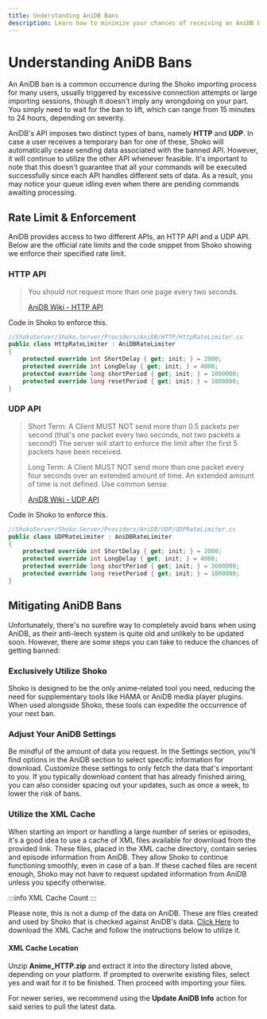 ```yaml
---
title: Understanding AniDB Bans
description: Learn how to minimize your chances of receiving an AniDB Ban.
---
```


<script setup>
const osLocationColumns = [
  { name: 'OS', header: 'OS' },
  { name: 'Location', header: 'Location' }
];

const osLocationData = [
  {
    OS: 'Windows',
    Location: 'C:\\ProgramData\\ShokoServer'
  },
  {
    OS: 'Linux/macOS',
    Location: '~/.shoko/Shoko.CLI/'
  }
];
</script>

# Understanding AniDB Bans

An AniDB ban is a common occurrence during the Shoko importing process for many users, usually triggered by excessive
connection attempts or large importing sessions, though it doesn't imply any wrongdoing on your part. You simply need
to wait for the ban to lift, which can range from 15 minutes to 24 hours, depending on severity.

AniDB's API imposes two distinct types of bans, namely **HTTP** and **UDP**. In case a user receives a temporary ban
for one
of these, Shoko will automatically cease sending data associated with the banned API. However, it will continue to
utilize the other API whenever feasible. It's important to note that this doesn't guarantee that all your commands
will be executed successfully since each API handles different sets of data. As a result, you may notice your queue
idling even when there are pending commands awaiting processing.

## Rate Limit & Enforcement

AniDB provides access to two different APIs, an HTTP API and a UDP API. Below are the official rate limits and the code
snippet from Shoko showing we enforce their specified rate limit.

### HTTP API

> You should not request more than one page every two seconds.
>
>[AniDB Wiki - HTTP API](https://wiki.anidb.net/HTTP_API_Definition#Flooding_and_Caching)

Code in Shoko to enforce this.

```c#
//ShokoServer/Shoko.Server/Providers/AniDB/HTTP/HttpRateLimiter.cs
public class HttpRateLimiter : AniDBRateLimiter
{
    protected override int ShortDelay { get; init; } = 2000;
    protected override int LongDelay { get; init; } = 4000;
    protected override long shortPeriod { get; init; } = 1000000;
    protected override long resetPeriod { get; init; } = 1800000;
}
```

### UDP API

> Short Term:
> A Client MUST NOT send more than 0.5 packets per second (that's one packet every two seconds, not two packets a second!)
> The server will start to enforce the limit after the first 5 packets have been received.
>
>Long Term:
> A Client MUST NOT send more than one packet every four seconds over an extended amount of time.
> An extended amount of time is not defined. Use common sense.
>
> [AniDB Wiki - UDP API](https://wiki.anidb.net/UDP_API_Definition#Flood_Protection)

Code in Shoko to enforce this.

```c#
//ShokoServer/Shoko.Server/Providers/AniDB/UDP/UDPRateLimiter.cs
public class UDPRateLimiter : AniDBRateLimiter
{
    protected override int ShortDelay { get; init; } = 2000;
    protected override int LongDelay { get; init; } = 4000;
    protected override long shortPeriod { get; init; } = 3600000;
    protected override long resetPeriod { get; init; } = 1800000;
}
```

## Mitigating AniDB Bans

Unfortunately, there's no surefire way to completely avoid bans when using AniDB, as their anti-leech system is quite
old and unlikely to be updated soon. However, there are some steps you can take to reduce the chances of getting banned:

### Exclusively Utilize Shoko

Shoko is designed to be the only anime-related tool you need, reducing the need for supplementary tools like
HAMA or AniDB media player plugins. When used alongside Shoko, these tools can expedite the occurrence of
your next ban.

### Adjust Your AniDB Settings

Be mindful of the amount of data you request. In the Settings section, you'll find options in the AniDB section
to select specific information for download. Customize these settings to only fetch the data that's important to you.
If you typically download content that has already finished airing, you can also consider spacing out your updates,
such as once a week, to lower the risk of bans.

### Utilize the XML Cache

When starting an import or handling a large number of series or episodes, it's a good idea to use a cache of XML
files available for download from the provided link. These files, placed in the XML cache directory, contain series
and episode information from AniDB. They allow Shoko to continue functioning smoothly, even in case of a ban. If
these cached files are recent enough, Shoko may not have to request updated information from AniDB unless you
specify otherwise.

:::info XML Cache Count
<XMLCacheInfo/>
:::

Please note, this is not a dump of the data on AniDB. These are files created and used by Shoko that is checked against
AniDB's data. [Click Here](https://files.shokoanime.com/files/shoko-server/other/Anime_HTTP.zip) to download the XML Cache and
follow the instructions below to utilize it.

#### XML Cache Location

<EasyTable :columns="osLocationColumns" :data="osLocationData" />

Unzip **Anime_HTTP.zip** and extract it into the directory listed above, depending on your platform. If prompted to
overwrite existing files, select yes and wait for it to be finished. Then proceed with importing your files.

For newer series, we recommend using the **Update AniDB Info** action for said series to pull the latest data.
